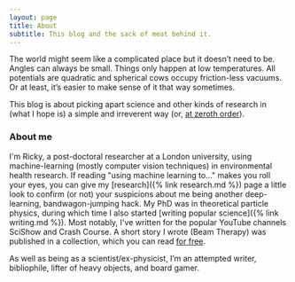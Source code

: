 ```yaml
---
layout: page
title: About
subtitle: This blog and the sack of meat behind it.
---
```


The world might seem like a complicated place but it doesn’t need to be. Angles can always be small. Things only happen at low temperatures. All potentials are quadratic and spherical cows occupy friction-less vacuums. Or at least, it’s easier to make sense of it that way sometimes.

This blog is about picking apart science and other kinds of research in (what I hope is) a simple and irreverent way (or, [at zeroth order](https://en.wikipedia.org/wiki/Order_of_approximation#Zeroth-order)).

### About me

I'm Ricky, a post-doctoral researcher at a London university, using machine-learning (mostly computer vision techniques) in environmental health research. If reading "using machine learning to..." makes you roll your eyes, you can give my [research]({% link research.md %}) page a little look to confirm (or not) your suspicions about me being another deep-learning, bandwagon-jumping hack. My PhD was in theoretical particle physics, during which time I also started [writing popular science]({% link writing.md %}). Most notably, I've written for the popular YouTube channels SciShow and Crash Course. A short story I wrote (Beam Therapy) was published in a collection, which you can read [for free](https://shorts.quantumlah.org/the-book).

As well as being as a scientist/ex-physicist, I’m an attempted writer, bibliophile, lifter of heavy objects, and board gamer.
